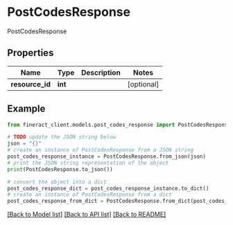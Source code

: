 # PostCodesResponse

PostCodesResponse

## Properties

Name | Type | Description | Notes
------------ | ------------- | ------------- | -------------
**resource_id** | **int** |  | [optional] 

## Example

```python
from fineract_client.models.post_codes_response import PostCodesResponse

# TODO update the JSON string below
json = "{}"
# create an instance of PostCodesResponse from a JSON string
post_codes_response_instance = PostCodesResponse.from_json(json)
# print the JSON string representation of the object
print(PostCodesResponse.to_json())

# convert the object into a dict
post_codes_response_dict = post_codes_response_instance.to_dict()
# create an instance of PostCodesResponse from a dict
post_codes_response_from_dict = PostCodesResponse.from_dict(post_codes_response_dict)
```
[[Back to Model list]](../README.md#documentation-for-models) [[Back to API list]](../README.md#documentation-for-api-endpoints) [[Back to README]](../README.md)


